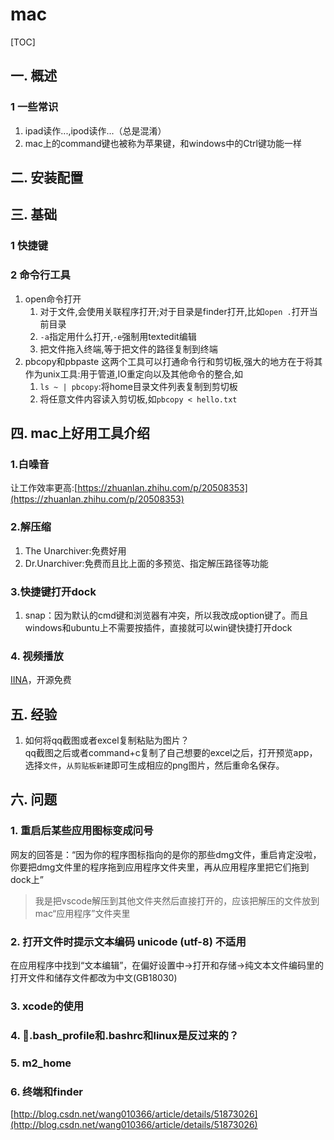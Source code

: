# mac
[TOC]
## 一. 概述
### 1 一些常识
1. ipad读作...,ipod读作...（总是混淆）
2. mac上的command键也被称为苹果键，和windows中的Ctrl键功能一样
## 二. 安装配置
## 三. 基础
### 1 快捷键
### 2 命令行工具
1. open命令打开
    1. 对于文件,会使用关联程序打开;对于目录是finder打开,比如`open .`打开当前目录
    2. `-a`指定用什么打开,`-e`强制用textedit编辑
    3. 把文件拖入终端,等于把文件的路径复制到终端
2. pbcopy和pbpaste
    这两个工具可以打通命令行和剪切板,强大的地方在于将其作为unix工具:用于管道,IO重定向以及其他命令的整合,如
    1. `ls ~ | pbcopy`:将home目录文件列表复制到剪切板
    2. 将任意文件内容读入剪切板,如`pbcopy < hello.txt`
## 四. mac上好用工具介绍
### 1.白噪音
让工作效率更高:[https://zhuanlan.zhihu.com/p/20508353](https://zhuanlan.zhihu.com/p/20508353)
### 2.解压缩
1. The Unarchiver:免费好用
2. Dr.Unarchiver:免费而且比上面的多预览、指定解压路径等功能
### 3.快捷键打开dock
1. snap：因为默认的cmd键和浏览器有冲突，所以我改成option键了。而且windows和ubuntu上不需要按插件，直接就可以win键快捷打开dock
### 4. 视频播放
[IINA](https://lhc70000.github.io/iina/zh-cn/)，开源免费

## 五. 经验
1. 如何将qq截图或者excel复制粘贴为图片？  
qq截图之后或者command+c复制了自己想要的excel之后，打开预览app，选择`文件`，`从剪贴板新建`即可生成相应的png图片，然后重命名保存。
## 六. 问题
### 1. 重启后某些应用图标变成问号  
网友的回答是：“因为你的程序图标指向的是你的那些dmg文件，重启肯定没啦，你要把dmg文件里的程序拖到应用程序文件夹里，再从应用程序里把它们拖到dock上”
>我是把vscode解压到其他文件夹然后直接打开的，应该把解压的文件放到mac“应用程序”文件夹里
### 2. 打开文件时提示文本编码 unicode (utf-8) 不适用
在应用程序中找到“文本编辑”，在偏好设置中->打开和存储->纯文本文件编码里的打开文件和储存文件都改为中文(GB18030)
### 3. xcode的使用
### 4. .bash_profile和.bashrc和linux是反过来的？
### 5. m2_home
### 6. 终端和finder
[http://blog.csdn.net/wang010366/article/details/51873026](http://blog.csdn.net/wang010366/article/details/51873026)